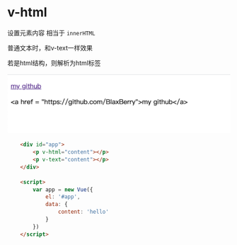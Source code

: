 # v-html
设置元素内容
相当于 `innerHTML`

普通文本时，和v-text一样效果

若是html结构，则解析为html标签

![](./screenshort.png)
```html
    <div id="app">
        <p v-html="content"></p>
        <p v-text="content"></p>
    </div>

    <script>
        var app = new Vue({
            el: '#app',
            data: {
                content: 'hello'
            }
        })
    </script>
```
